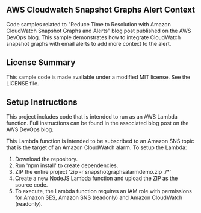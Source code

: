 ## AWS Cloudwatch Snapshot Graphs Alert Context

Code samples related to "Reduce Time to Resolution with Amazon CloudWatch Snapshot Graphs and Alerts” blog post published on the AWS DevOps blog. This sample demonstrates how to integrate CloudWatch snapshot graphs with email alerts to add more context to the alert.

## License Summary

This sample code is made available under a modified MIT license. See the LICENSE file.

## Setup Instructions

This project includes code that is intended to run as an AWS Lambda function. Full instructions can be found in the associated blog post on the AWS DevOps blog. 

This Lambda function is intended to be subscribed to an Amazon SNS topic that is the target of an Amazon CloudWatch alarm. To setup the Lambda: 

1. Download the repository. 
2. Run 'npm install' to create dependencies. 
3. ZIP the entire project 'zip -r snapshotgraphsalarmdemo.zip ./*'
4. Create a new NodeJS Lambda function and upload the ZIP as the source code. 
5. To execute, the Lambda function requires an IAM role with permissions for Amazon SES, Amazon SNS (readonly) and Amazon CloudWatch (readonly). 
